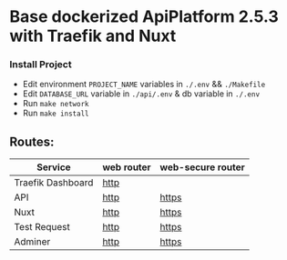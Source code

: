# Base dockerized ApiPlatform 2.5.3 with Traefik and Nuxt

### Install Project
- Edit environment `PROJECT_NAME` variables in `./.env` && `./Makefile`
- Edit `DATABASE_URL` variable in `./api/.env` & db variable in `./.env`
- Run `make network`
- Run `make install`

## Routes: 

| Service           | web router                              | web-secure router                         |
|-------------------|-----------------------------------------|-------------------------------------------|
| Traefik Dashboard | [http](http://127.0.0.1:8080)                  |                                           |
| API               | [http](http://api.localhost)            | [https](https://api.localhost)            |
| Nuxt              | [http](http://localhost)                | [https](https://localhost)                |
| Test Request      | [http](http://localhost/requests)       | [https](https://localhost/requests)       |
| Adminer           | [http](http://adminer.localhost/)       | [https](https://adminer.localhost/)       |
